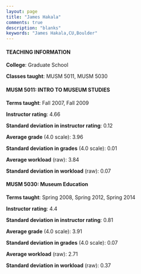 ```yaml
---
layout: page
title: "James Hakala" 
comments: true
description: "blanks"
keywords: "James Hakala,CU,Boulder"
---
```

<head>
<script src="https://ajax.googleapis.com/ajax/libs/jquery/2.1.3/jquery.min.js"></script>
<script src="https://dl.dropboxusercontent.com/s/pc42nxpaw1ea4o9/highcharts.js?dl=0"></script>
<!-- <script src="../assets/js/highcharts.js"></script> -->
<style type="text/css">@font-face {
	font-family: "Bebas Neue";
	src: url(https://www.filehosting.org/file/details/544349/BebasNeue Regular.otf) format("opentype");
	}
	h1.Bebas { 
		font-family: "Bebas Neue", Verdana, Tahoma;
	}
</style>
</head>
	   
#### TEACHING INFORMATION

**College**: Graduate School

**Classes taught**: MUSM 5011, MUSM 5030

#### MUSM 5011: INTRO TO MUSEUM STUDIES

**Terms taught**: Fall 2007, Fall 2009

**Instructor rating**: 4.66

**Standard deviation in instructor rating**: 0.12

**Average grade** (4.0 scale): 3.96

**Standard deviation in grades** (4.0 scale): 0.01

**Average workload** (raw): 3.84

**Standard deviation in workload** (raw): 0.07

#### MUSM 5030: Museum Education

**Terms taught**: Spring 2008, Spring 2012, Spring 2014

**Instructor rating**: 4.4

**Standard deviation in instructor rating**: 0.81

**Average grade** (4.0 scale): 3.91

**Standard deviation in grades** (4.0 scale): 0.07

**Average workload** (raw): 2.71

**Standard deviation in workload** (raw): 0.37

